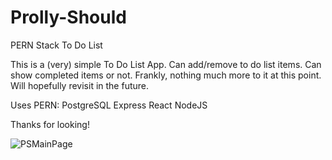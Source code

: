# Prolly-Should
PERN Stack To Do List


This is a (very) simple To Do List App. Can add/remove to do list items. Can show completed items or not. Frankly, nothing much more to it at this point.
Will hopefully revisit in the future.

Uses PERN:
PostgreSQL
Express
React
NodeJS

Thanks for looking!

![PSMainPage](https://user-images.githubusercontent.com/111920505/201956282-2546f8ed-6770-4c8d-8025-9152b1e0f83a.png)
